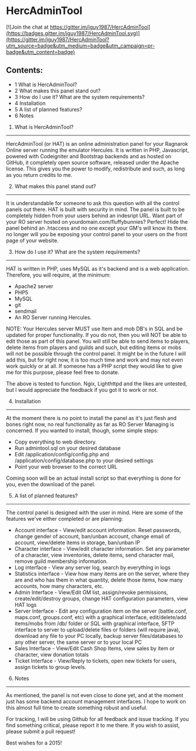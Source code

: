 HercAdminTool
=========

[![Join the chat at https://gitter.im/jguy1987/HercAdminTool](https://badges.gitter.im/jguy1987/HercAdminTool.svg)](https://gitter.im/jguy1987/HercAdminTool?utm_source=badge&utm_medium=badge&utm_campaign=pr-badge&utm_content=badge)

Contents:
---------

* 1 What is HercAdminTool?
* 2 What makes this panel stand out?
* 3 How do I use it? What are the system requirements?
* 4 Installation
* 5 A list of planned features?
* 6 Notes

1. What is HercAdminTool?
---------
HercAdminTool (or HAT) is an online administration panel for your Ragnarok Online server running 
the emulator Hercules. It is written in PHP, Javascript, powered with Codeigniter and Bootstrap 
backends and as hosted on GitHub, it completely open source software, released under the 
Apache license. This gives you the power to modify, redistribute and such, as long as you 
return credits to me.

2. What makes this panel stand out?
---------
It is understandable for someone to ask this question with all the control panels out there. 
HAT is built with security in mind. The panel is built to be completely hidden from your users 
behind an indesript URL. Want part of your RO server hosted on yourdomain.com/fluffybunnies? Perfect!
Hide the panel behind an .htaccess and no one except your GM's will know its there. no longer will
you be exposing your control panel to your users on the front page of your website.

3. How do I use it? What are the system requirements?
---------
HAT is written in PHP, uses MySQL as it's backend and is a web application. Therefore, you will require, 
at the minimum:

* Apache2 server
* PHP5
* MySQL
* git
* sendmail
* An RO Server running Hercules.

NOTE: Your Hercules server MUST use Item and mob DB's in SQL and be updated for proper functionality. 
If you do not, then you will NOT be able to edit those as part of this panel. You will still be 
able to send items to players, delete items from players and guilds and such, but editing items 
or mobs will not be possible through the control panel. It might be in the future I will add this,
but for right now, it is too much time and work and may not even work quickly or at all. If someone has
a PHP script they would like to give me for this purpose, please feel free to donate. 

The above is tested to function. Ngix, Lighthttpd and the likes are untested, but I would appreciate
the feedback if you got it to work or not.

4. Installation
---------
At the moment there is no point to install the panel as it's just flesh and bones right now, 
no real functionality as far as RO Server Managing is concerned. If you wanted to 
install, though, some simple steps:

* Copy everything to web directory. 
* Run admintool.sql on your desired database
* Edit /application/config/config.php and /application/config/database.php to your desired settings
* Point your web browser to the correct URL

Coming soon will be an actual install script so that everything is done for you, even the download of the panel.

5. A list of planned features?
---------
The control panel is designed with the user in mind. Here are some of the features we've either completed
or are planning:

* Account interface - View/edit account information. Reset passwords, change gender of account, 
ban/unban account, change email of account, view/delete items in storage, ban/unban IP
* Character interface - View/edit character information. Set any parameter of a character, 
view inventories, delete items, send character mail, remove guild membership information.
* Log interface - View any server log, search by everything in logs
* Statistics interface - View how many items are on the server, where they are and who has 
them in what quantity, delete those items, how many accounts, how many characters, etc.
* Admin Interface - View/Edit GM list, assign/revoke permissions, create/edit/destroy groups, 
change HAT configuration parameters, view HAT logs
* Server Interface - Edit any configuration item on the server (battle.conf, maps.conf, groups.conf, etc) 
with a graphical interface, edit/delete/add items/mobs from /db/ folder or SQL with graphical interface, 
SFTP interface to server to upload/delete files or folders (will require java), download any file to your PC locally, 
backup server files/databases to any other server, the same server or to your local PC
* Sales Interface - View/Edit Cash Shop Items, view sales by item or character, view donation totals
* Ticket Interface - View/Reply to tickets, open new tickets for users, assign tickets to group levels.

6. Notes
---------
As mentioned, the panel is not even close to done yet, and at the moment just has some backend account
management interfaces. I hope to work on this almost full time to create something robust and useful.

For tracking, I will be using Github for all feedback and issue tracking. If you find something
critical, please report it to me there. If you wish to assist, please submit a pull request!

Best wishes for a 2015!